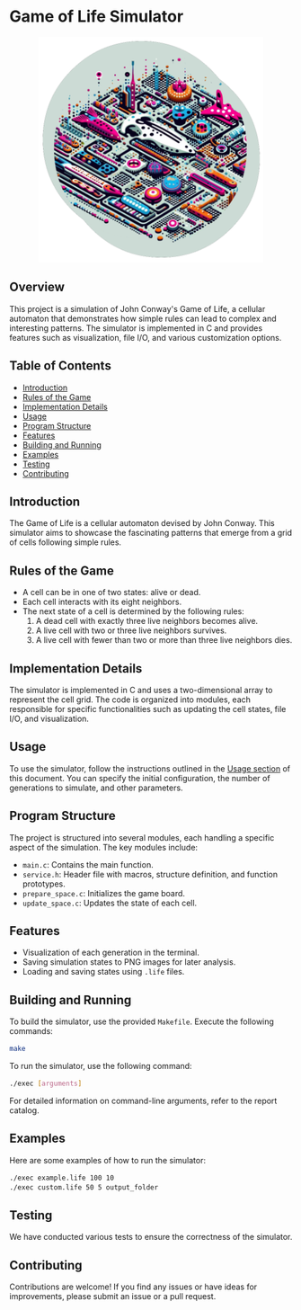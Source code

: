 # Game of Life Simulator

<p align="center">
  <img src="logo.png" alt="Logo" width="400"/>
</p>

## Overview

This project is a simulation of John Conway's Game of Life, a cellular automaton that demonstrates how simple rules can lead to complex and interesting patterns. The simulator is implemented in C and provides features such as visualization, file I/O, and various customization options.

## Table of Contents

- [Introduction](#introduction)
- [Rules of the Game](#rules-of-the-game)
- [Implementation Details](#implementation-details)
- [Usage](#usage)
- [Program Structure](#program-structure)
- [Features](#features)
- [Building and Running](#building-and-running)
- [Examples](#examples)
- [Testing](#testing)
- [Contributing](#contributing)

## Introduction

The Game of Life is a cellular automaton devised by John Conway. This simulator aims to showcase the fascinating patterns that emerge from a grid of cells following simple rules.

## Rules of the Game

- A cell can be in one of two states: alive or dead.
- Each cell interacts with its eight neighbors.
- The next state of a cell is determined by the following rules:
  1. A dead cell with exactly three live neighbors becomes alive.
  2. A live cell with two or three live neighbors survives.
  3. A live cell with fewer than two or more than three live neighbors dies.

## Implementation Details

The simulator is implemented in C and uses a two-dimensional array to represent the cell grid. The code is organized into modules, each responsible for specific functionalities such as updating the cell states, file I/O, and visualization.

## Usage

To use the simulator, follow the instructions outlined in the [Usage section](#usage) of this document. You can specify the initial configuration, the number of generations to simulate, and other parameters.

## Program Structure

The project is structured into several modules, each handling a specific aspect of the simulation. The key modules include:
- `main.c`: Contains the main function.
- `service.h`: Header file with macros, structure definition, and function prototypes.
- `prepare_space.c`: Initializes the game board.
- `update_space.c`: Updates the state of each cell.

## Features

- Visualization of each generation in the terminal.
- Saving simulation states to PNG images for later analysis.
- Loading and saving states using `.life` files.

## Building and Running

To build the simulator, use the provided `Makefile`. Execute the following commands:

```bash
make
```

To run the simulator, use the following command:

```bash
./exec [arguments]
```

For detailed information on command-line arguments, refer to the report catalog.

## Examples

Here are some examples of how to run the simulator:

```bash
./exec example.life 100 10
./exec custom.life 50 5 output_folder
```

## Testing

We have conducted various tests to ensure the correctness of the simulator. 

## Contributing

Contributions are welcome! If you find any issues or have ideas for improvements, please submit an issue or a pull request.